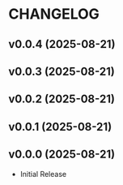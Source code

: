 # CHANGELOG


## v0.0.4 (2025-08-21)


## v0.0.3 (2025-08-21)


## v0.0.2 (2025-08-21)


## v0.0.1 (2025-08-21)


## v0.0.0 (2025-08-21)

- Initial Release
